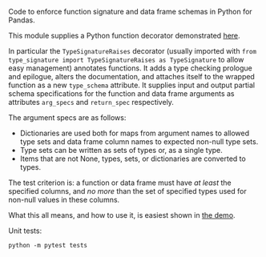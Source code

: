 

Code to enforce function signature and data frame schemas in Python for Pandas.

This module supplies a Python function decorator demonstrated [here](https://github.com/WinVector/Examples/blob/main/arg_types/type_check.ipynb).

In particular the `TypeSignatureRaises` decorator (usually imported with `from type_signature import TypeSignatureRaises as TypeSignature` to allow easy management) annotates functions. It adds a type checking prologue and epilogue, alters the documentation, and attaches itself to the wrapped function as a new `type_schema` attribute. It supplies input and output partial schema specifications for the function and data frame arguments as attributes `arg_specs` and `return_spec` respectively.

The argument specs are as follows:

  * Dictionaries are used both for maps from argument names to allowed type sets and data frame column names to expected non-null type sets.
  * Type sets can be written as sets of types or, as a single type.
  * Items that are not None, types, sets, or dictionaries are converted to types.

The test criterion is: a function or data frame must have *at least* the specified columns, and *no more* than the set of specified types used for non-null values in these columns.

What this all means, and how to use it, is easiest shown in [the demo](https://github.com/WinVector/Examples/blob/main/arg_types/type_check.ipynb).

Unit tests:

```
python -m pytest tests
```